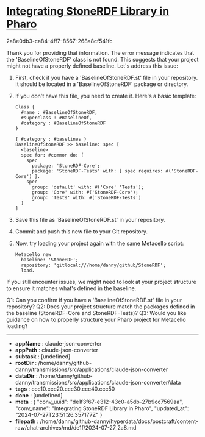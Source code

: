 # [Integrating StoneRDF Library in Pharo](https://claude.ai/chat/de1f3f67-e312-43c0-a5db-27b9cc7569aa)

2a8e0db3-ca84-4ff7-8567-268a8cf541fc

 Thank you for providing that information. The error message indicates that the 'BaselineOfStoneRDF' class is not found. This suggests that your project might not have a properly defined baseline. Let's address this issue:

1. First, check if you have a 'BaselineOfStoneRDF.st' file in your repository. It should be located in a 'BaselineOfStoneRDF' package or directory.

2. If you don't have this file, you need to create it. Here's a basic template:

   ```smalltalk
   Class {
     #name : #BaselineOfStoneRDF,
     #superclass : #BaselineOf,
     #category : #BaselineOfStoneRDF
   }

   { #category : #baselines }
   BaselineOfStoneRDF >> baseline: spec [
     <baseline>
     spec for: #common do: [
       spec 
         package: 'StoneRDF-Core';
         package: 'StoneRDF-Tests' with: [ spec requires: #('StoneRDF-Core') ].
       spec 
         group: 'default' with: #('Core' 'Tests');
         group: 'Core' with: #('StoneRDF-Core');
         group: 'Tests' with: #('StoneRDF-Tests')
     ]
   ]
   ```

3. Save this file as 'BaselineOfStoneRDF.st' in your repository.

4. Commit and push this new file to your Git repository.

5. Now, try loading your project again with the same Metacello script:

   ```smalltalk
   Metacello new
     baseline: 'StoneRDF';
     repository: 'gitlocal:///home/danny/github/StoneRDF';
     load.
   ```

If you still encounter issues, we might need to look at your project structure to ensure it matches what's defined in the baseline.

Q1: Can you confirm if you have a 'BaselineOfStoneRDF.st' file in your repository?
Q2: Does your project structure match the packages defined in the baseline (StoneRDF-Core and StoneRDF-Tests)?
Q3: Would you like guidance on how to properly structure your Pharo project for Metacello loading?

---

* **appName** : claude-json-converter
* **appPath** : claude-json-converter
* **subtask** : [undefined]
* **rootDir** : /home/danny/github-danny/transmissions/src/applications/claude-json-converter
* **dataDir** : /home/danny/github-danny/transmissions/src/applications/claude-json-converter/data
* **tags** : ccc10.ccc20.ccc30.ccc40.ccc50
* **done** : [undefined]
* **meta** : {
  "conv_uuid": "de1f3f67-e312-43c0-a5db-27b9cc7569aa",
  "conv_name": "Integrating StoneRDF Library in Pharo",
  "updated_at": "2024-07-27T23:51:26.357177Z"
}
* **filepath** : /home/danny/github-danny/hyperdata/docs/postcraft/content-raw/chat-archives/md/de1f/2024-07-27_2a8.md